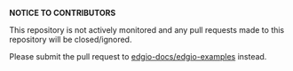 **NOTICE TO CONTRIBUTORS**

This repository is not actively monitored and any pull requests made to this repository will be closed/ignored.

Please submit the pull request to [edgio-docs/edgio-examples](https://github.com/edgio-docs/edgio-examples) instead.
